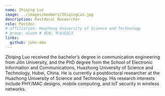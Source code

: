 ```yaml
---
name: Zhiqing Luo
image: ../images/members/ZhiqingLuo.jpg
description: Postdocal Researcher
role: Postdoc
# affiliation: Huazhong University of Science and Technology
# group: alusm # 校友，毕业后拉入
links:
  github: john-doe
---
```


Zhiqing Luo received the bachelor’s degree in communication engineering from Jilin University, and the PhD degree from the School of Electronic Information and Communications, Huazhong University of Science and Technology, Hubei, China. He is currently a postdoctoral researcher at the Huazhong University of Science and Technology. His research interests include PHY/MAC designs, mobile computing, and IoT security in wireless networks.


